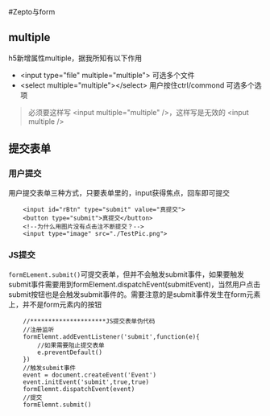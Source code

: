 #Zepto与form

## multiple
h5新增属性multiple，据我所知有以下作用

- \<input type="file"  multiple="multiple">  可选多个文件
- \<select multiple="multiple">\</select> 用户按住ctrl/commond 可选多个选项

> 必须要这样写 \<input  multiple="multiple" />，这样写是无效的 \<input multiple />


## 提交表单

### 用户提交
用户提交表单三种方式，只要表单里的，input获得焦点，回车即可提交

````
    <input id="rBtn" type="submit" value="真提交">
    <button type="submit">真提交</button>
    <!--为什么用图片没有点击注不断提交？-->
    <input type="image" src="./TestPic.png">
````

### JS提交
`formELement.submit()`可提交表单，但并不会触发submit事件，如果要触发submit事件需要用到formElement.dispatchEvent(submitEvent)，当然用户点击submit按钮也是会触发submit事件的。需要注意的是submit事件发生在form元素上，并不是form元素内的按钮

````
	//*********************JS提交表单伪代码
	//注册监听
	formElemnt.addEventListener('submit',function(e){
		//如果需要阻止提交表单
		e.preventDefault()
	})
	//触发submit事件
    event = document.createEvent('Event')
    event.initEvent('submit',true,true)
    formElemnt.dispatchEvent(event)
    //提交
    formElemnt.submit()
````


